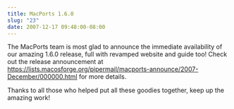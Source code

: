 ```yaml
---
title: MacPorts 1.6.0
slug: "23"
date: 2007-12-17 09:48:00-08:00
---
```


The MacPorts team is most glad to announce the immediate availability of our amazing 1.6.0 release, full with revamped website and guide too! Check out the release announcement at <https://lists.macosforge.org/pipermail/macports-announce/2007-December/000000.html> for more details.

Thanks to all those who helped put all these goodies together, keep up the amazing work!
